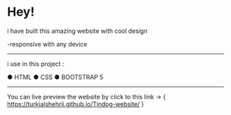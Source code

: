 # Hey! 

i have built this amazing website with cool design 

-responsive with any device 

----------- 
i use in this project :

● HTML
● CSS 
● BOOTSTRAP  5

--------- 

You can live preview the website by click to this link -> { https://turkialshehrii.github.io/Tindog-website/ }
